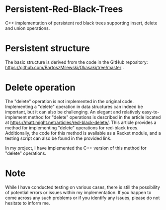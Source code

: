 # Persistent-Red-Black-Trees
C++ implementation of persistent red black trees supporting insert, delete and union operations.

# Persistent structure
The basic structure is derived from the code in the GitHub repository: https://github.com/BartoszMilewski/Okasaki/tree/master .

# Delete operation
The "delete" operation is not implemented in the original code.
Implementing a "delete" operation in data structures can indeed be important, but it can also be challenging.
An elegant and relatively easy-to-implement method for "delete" operations is described in the article located at https://matt.might.net/articles/red-black-delete/.
This article provides a method for implementing "delete" operations for red-black trees. Additionally, the code for this method is available as a Racket module, and a testing script can also be found in the provided link.

In my project, I have implemented the C++ version of this method for "delete" operations.

# Note
While I have conducted testing on various cases, there is still the possibility of potential errors or issues within my implementation.
If you happen to come across any such problems or if you identify any issues, please do not hesitate to inform me.
